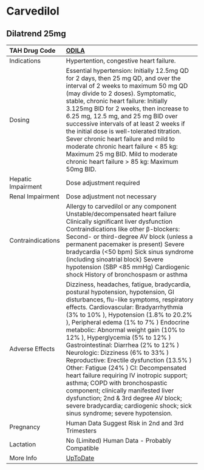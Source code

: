 # Carvedilol

## Dilatrend 25mg

| TAH Drug Code      | [ODILA](https://www.tahsda.org.tw/drugs/hissearch.php?drug_code=ODILA)                                                                                                                                                                                                                                                                                                                                                                                                                                                                                                                                                                                                                                                                            |
|:-------------------|:--------------------------------------------------------------------------------------------------------------------------------------------------------------------------------------------------------------------------------------------------------------------------------------------------------------------------------------------------------------------------------------------------------------------------------------------------------------------------------------------------------------------------------------------------------------------------------------------------------------------------------------------------------------------------------------------------------------------------------------------------|
| Indications        | Hypertention, congestive heart failure.                                                                                                                                                                                                                                                                                                                                                                                                                                                                                                                                                                                                                                                                                                           |
| Dosing             | Essential hypertension: Initially 12.5mg QD for 2 days, then 25 mg QD, and over the interval of 2 weeks to maximum 50 mg QD (may divide to 2 doses). Symptomatic, stable, chronic heart failure: Initially 3.125mg BID for 2 weeks, then increase to 6.25 mg, 12.5 mg, and 25 mg BID over successive intervals of at least 2 weeks if the initial dose is well-tolerated titration. Sever chronic heart failure and mild to moderate chronic heart failure < 85 kg: Maximum 25 mg BID. Mild to moderate chronic heart failure > 85 kg: Maximum 50mg BID.                                                                                                                                                                                          |
| Hepatic Impairment | Dose adjustment required                                                                                                                                                                                                                                                                                                                                                                                                                                                                                                                                                                                                                                                                                                                          |
| Renal Impairment   | Dose adjustment not necessary                                                                                                                                                                                                                                                                                                                                                                                                                                                                                                                                                                                                                                                                                                                     |
| Contraindications  | Allergy to carvedilol or any component Unstable/decompensated heart failure Clinically significant liver dysfunction Contraindications like other β-blockers: Second- or third-degree AV block (unless a permanent pacemaker is present) Severe bradycardia (<50 bpm) Sick sinus syndrome (including sinoatrial block) Severe hypotension (SBP <85 mmHg) Cardiogenic shock History of bronchospasm or asthma                                                                                                                                                                                                                                                                                                                                      |
| Adverse Effects    | Dizziness, headaches, fatigue, bradycardia, postural hypotension, hypotension, GI disturbances, flu-like symptoms, respiratory effects. Cardiovascular: Bradyarrhythmia (3% to 10% ), Hypotension (1.8% to 20.2% ), Peripheral edema (1% to 7% ) Endocrine metabolic: Abnormal weight gain (10% to 12% ), Hyperglycemia (5% to 12% ) Gastrointestinal: Diarrhea (2% to 12% ) Neurologic: Dizziness (6% to 33% ) Reproductive: Erectile dysfunction (13.5% ) Other: Fatigue (24% ) CI: Decompensated heart failure requiring IV inotropic support; asthma; COPD with bronchospastic component; clinically manifested liver dysfunction; 2nd & 3rd degree AV block; severe bradycardia; cardiogenic shock; sick sinus syndrome; severe hypotension. |
| Pregnancy          | Human Data Suggest Risk in 2nd and 3rd Trimesters                                                                                                                                                                                                                                                                                                                                                                                                                                                                                                                                                                                                                                                                                                 |
| Lactation          | No (Limited) Human Data - Probably Compatible                                                                                                                                                                                                                                                                                                                                                                                                                                                                                                                                                                                                                                                                                                     |
| More Info          | [UpToDate](https://www.uptodate.com/contents/carvedilol-drug-information)                                                                                                                                                                                                                                                                                                                                                                                                                                                                                                                                                                                                                                                                         |

